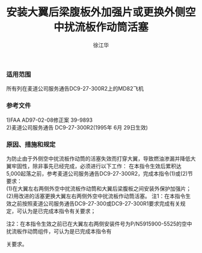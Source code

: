 ﻿---
amendno: 39-1854  
cadno: CAD1997-MD82-01  
title: 安装大翼后梁腹板外加强片或更换外侧空中扰流板作动筒活塞  
publishdate: 1997-02-20  
effdate: 1997-02-27  
acmodels: ["MD82"]  
tags: []  
engs: []  
pns: []  
mfrs: ["MD"]  
admins: 东北管理局  
author: 徐江华  
---
  
### 适用范围  
所有列在麦道公司服务通告DC9-27-300R2上的MD82飞机  
  
<!--more-->  
### 参考文件  
  1)FAA AD97-02-08修正案 39-9893  
  2)麦道公司服务通告 DC9-27-300R2(1995年 6月 29日生效)  
  
### 原因、措施和规定  

  为防止由于外侧空中扰流板作动筒的活塞失效而打穿大翼，导致燃油渗漏并降低大翼牢固性，除非事先已经完成，必须进行以下工作：    在本指令生效后累积达5,000起落之前，参考麦道公司服务通告DC9-27-300R2，完成本指令(1)或(2)节要求：  
  (1)在大翼左右两侧外空中扰流板作动筒和大翼后梁腹板之间安装外保护加强片；  
  (2)用改进的活塞更换大翼左右两侧外空中扰流板作动筒活塞。 注1：在本指令生效之前按照麦道公司服务通告DC9-27-300或DC9-27-300R1要求完成有关规定，可认为是已完成本指令有关要求；  
  
注2：在本指令生效之前已在大翼左右两侧安装件号为P/N5915900-5525的空中扰流板作动筒组件，可认为是已完成本指令有  
  
关要求。  
